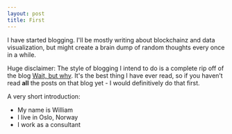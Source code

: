 ```yaml
---
layout: post
title: First
---
```


I have started blogging. <!--more--> I'll be mostly writing about blockchainz and data visualization, but might create a brain dump of random thoughts every once in a while.

Huge disclaimer: The style of blogging I intend to do is a complete rip off of the blog [Wait, but why](http://waitbutwhy.com/). It's the best thing I have ever read, so if you haven’t read **all** the posts on that blog yet - I would definitively do that first.

A very short introduction:

- My name is William
- I live in Oslo, Norway
- I work as a consultant



